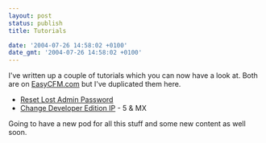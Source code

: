 ```yaml
---
layout: post
status: publish
title: Tutorials

date: '2004-07-26 14:58:02 +0100'
date_gmt: '2004-07-26 14:58:02 +0100'
---
```

I've written up a couple of tutorials which you can now have a look at. Both are on <a href="http://www.easycfm.com">EasyCFM.com</a> but I've duplicated them here.
<ul>
<li><a href="/coldfusion/tutorials/lost_admin_password.cfm">Reset Lost Admin Password</a>
<li><a href="/coldfusion/tutorials/changing_dev_edition_ip.cfm">Change Developer Edition IP</a> - 5 & MX
</ul>
Going to have a new pod for all this stuff and some new content as well soon.
